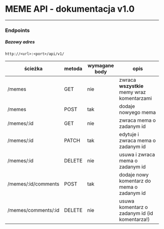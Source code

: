 # MEME API - dokumentacja v1.0

---

### Endpoints

##### Bazowy adres

```
http://<url>:<port>/api/v1/
```

| ścieżka             | metoda | wymagane body | opis                                          |
| ------------------- | ------ | ------------- | --------------------------------------------- |
| /memes              | GET    | nie           | zwraca **wszystkie** memy wraz komentarzami   |
| /memes              | POST   | tak           | dodaje nowyego mema                           |
| /memes/:id          | GET    | nie           | zwraca mema o zadanym id                      |
| /memes/:id          | PATCH    | tak           | edytuje i zwraca mema o zadanym id            |
| /memes/:id          | DELETE | nie           | usuwa i zwraca mema o zadanym id              |
| /memes/:id/comments | POST   | tak           | dodaje nowy komentarz do mema o zadanym id    |
| /memes/comments/:id | DELETE | nie           | usuwa komentarz o zadanym id (id komentarza!) |
